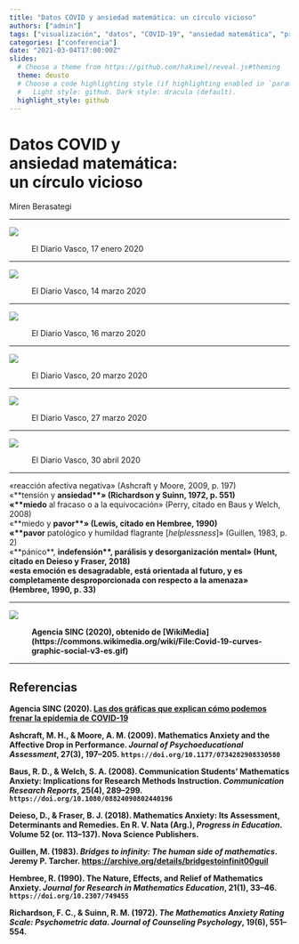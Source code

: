 ```yaml
---
title: "Datos COVID y ansiedad matemática: un círculo vicioso"
authors: ["admin"]
tags: ["visualización", "datos", "COVID-19", "ansiedad matemática", "presentación"]
categories: ["conferencia"]
date: "2021-03-04T17:00:00Z"
slides:
  # Choose a theme from https://github.com/hakimel/reveal.js#theming
  theme: deusto
  # Choose a code highlighting style (if highlighting enabled in `params.toml`)
  #   Light style: github. Dark style: dracula (default).
  highlight_style: github
---
```



# Datos COVID y <br /> ansiedad matemática: <br />un círculo vicioso

Miren Berasategi

---

![](img/DV_2020-01-17.png)

<figure><figcaption>El Diario Vasco, 17 enero 2020</figcaption></figure>

---

![](img/DV_2020-03-14.png)

<figure><figcaption>El Diario Vasco, 14 marzo 2020</figcaption></figure>

---

![](img/DV_2020-03-16.png)

<figure><figcaption>El Diario Vasco, 16 marzo 2020</figcaption></figure>

---

![](img/DV_2020-03-20.png)

<figure><figcaption>El Diario Vasco, 20 marzo 2020</figcaption></figure>

---

![](img/DV_2020-03-27.png)

<figure><figcaption>El Diario Vasco, 27 marzo 2020</figcaption></figure>

---

![](img/DV_2020-04-30.png)

<figure><figcaption>El Diario Vasco, 30 abril 2020</figcaption></figure>

---

<div class="small" markdown="1">

<div class="fragment">«reacción afectiva negativa» (Ashcraft y Moore, 2009, p. 197) </div>
<div class="fragment">«**tensión</strong> y <strong>ansiedad**» (Richardson y Suinn, 1972, p. 551)</div>
<div class="fragment">«**miedo</strong> al fracaso o a la equivocación» (Perry, citado en Baus y Welch, 2008)</div>
<div class="fragment">«**miedo</strong> y <strong>pavor**» (Lewis, citado en Hembree, 1990) </div>
<div class="fragment">«**pavor</strong> patológico y humildad flagrante [<em>helplessness</em>]» (Guillen, 1983, p. 2)</div>
<div class="fragment">«**pánico**, <strong>indefensión**, <strong>parálisis</strong> y <strong>desorganización</strong> mental» (Hunt, citado en Deieso y Fraser, 2018)</div>
<div class="fragment">«esta emoción es desagradable, está orientada al futuro, y es <strong>completamente desproporcionada</strong> con respecto a la amenaza» (Hembree, 1990, p. 33)</div>

</div>

---

![](img/aplanar-la-curva.gif)

<figure><figcaption markdown="1">Agencia SINC (2020), obtenido de [WikiMedia](https://commons.wikimedia.org/wiki/File:Covid-19-curves-graphic-social-v3-es.gif)</figcaption></figure>

---

## Referencias

<div class="small" markdown="1" style="text-align:left;">

Agencia SINC (2020). <a href="https://www.agenciasinc.es/Noticias/Las-dos-graficas-que-explican-como-podemos-frenar-la-epidemia-de-COVID-19">Las dos gráficas que explican cómo podemos frenar la epidemia de COVID-19</a>

Ashcraft, M. H., & Moore, A. M. (2009). Mathematics Anxiety and the Affective Drop in Performance. _Journal of Psychoeducational Assessment_, 27(3), 197–205. `https://doi.org/10.1177/0734282908330580`

Baus, R. D., & Welch, S. A. (2008). Communication Students’ Mathematics Anxiety: Implications for Research Methods Instruction. _Communication Research Reports_, 25(4), 289–299. `https://doi.org/10.1080/08824090802440196`

Deieso, D., & Fraser, B. J. (2018). Mathematics Anxiety: Its Assessment, Determinants and Remedies. En R. V. Nata (Arg.), _Progress in Education_. Volume 52 (or. 113–137). Nova Science Publishers.


Guillen, M. (1983). _Bridges to infinity: The human side of mathematics_. Jeremy P. Tarcher. <a href="https://archive.org/details/bridgestoinfinit00guil">https://archive.org/details/bridgestoinfinit00guil</a>

Hembree, R. (1990). The Nature, Effects, and Relief of Mathematics Anxiety. _Journal for Research in Mathematics Education_, 21(1), 33–46. `https://doi.org/10.2307/749455`

Richardson, F. C., & Suinn, R. M. (1972). _The Mathematics Anxiety Rating Scale: Psychometric data. Journal of Counseling Psychology_, 19(6), 551–554.

</div>